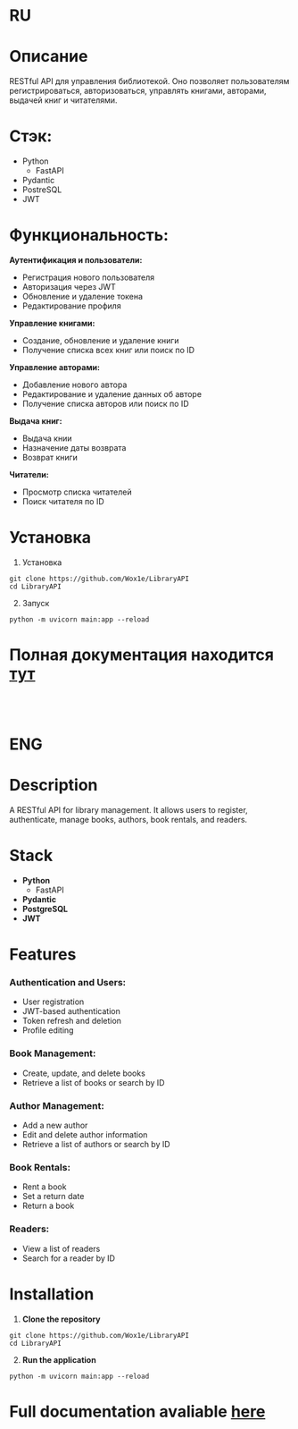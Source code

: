 # **RU**
# Описание

RESTful API для управления библиотекой. Оно позволяет пользователям регистрироваться, авторизоваться, управлять книгами, авторами, выдачей книг и читателями.

# Стэк:

* Python
     - FastAPI
* Pydantic
* PostreSQL
* JWT
  
# Функциональность:

**Аутентификация и пользователи:**

*  Регистрация нового пользователя
*  Авторизация через JWT
*  Обновление и удаление токена
*  Редактирование профиля
  
**Управление книгами:**

* Создание, обновление и удаление книги
* Получение списка всех книг или поиск по ID
  
**Управление авторами:**

* Добавление нового автора
* Редактирование и удаление данных об авторе
* Получение списка авторов или поиск по ID
  
**Выдача книг:**

* Выдача книи
* Назначение даты возврата
*  Возврат книги
  
**Читатели:**
* Просмотр списка читателей
* Поиск читателя по ID

# Установка

1) Установка

```
git clone https://github.com/Wox1e/LibraryAPI
cd LibraryAPI
```

2) Запуск
```
python -m uvicorn main:app --reload 
```

# Полная документация находится [тут](https://wox1e.github.io/LibraryAPI/)

<br /><br />

# **ENG**

# **Description**

A RESTful API for library management. It allows users to register, authenticate, manage books, authors, book rentals, and readers.

# **Stack**

-   **Python**
    -   FastAPI
-   **Pydantic**
-   **PostgreSQL**
-   **JWT**

# **Features**

### **Authentication and Users:**

-   User registration
-   JWT-based authentication
-   Token refresh and deletion
-   Profile editing

### **Book Management:**

-   Create, update, and delete books
-   Retrieve a list of books or search by ID

### **Author Management:**

-   Add a new author
-   Edit and delete author information
-   Retrieve a list of authors or search by ID

### **Book Rentals:**

-   Rent a book
-   Set a return date
-   Return a book

### **Readers:**

-   View a list of readers
-   Search for a reader by ID

# **Installation**

1.  **Clone the repository**
```
git clone https://github.com/Wox1e/LibraryAPI
cd LibraryAPI
```
2. **Run the application**
```
python -m uvicorn main:app --reload 
```


# Full documentation avaliable [here](https://wox1e.github.io/LibraryAPI/)

